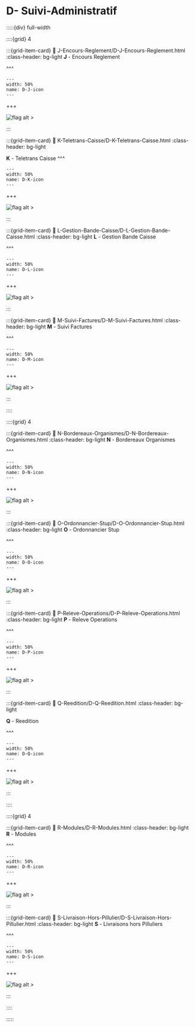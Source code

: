 # D- Suivi-Administratif

:::::{div} full-width

::::{grid} 4

:::{grid-item-card}
:link: J-Encours-Reglement/D-J-Encours-Reglement.html
:class-header: bg-light
**J** - Encours Reglement

^^^


```{figure} Docs/D-J.png
---
width: 50%
name: D-J-icon
---

```

+++

![flag alt >](../../_static/Svg_icons/Under_construction.svg)



:::

:::{grid-item-card} 
:link: K-Teletrans-Caisse/D-K-Teletrans-Caisse.html
:class-header: bg-light

**K** - Teletrans Caisse
^^^


```{figure} Docs/D-K.png
---
width: 50%
name: D-K-icon
---

```

+++

![flag alt >](../../_static/Svg_icons/Under_construction.svg)


:::

:::{grid-item-card}
:link: L-Gestion-Bande-Caisse/D-L-Gestion-Bande-Caisse.html
:class-header: bg-light
**L** - Gestion Bande Caisse

^^^


```{figure} Docs/D-L.png
---
width: 50%
name: D-L-icon
---

```

+++

![flag alt >](../../_static/Svg_icons/Under_construction.svg)



:::

:::{grid-item-card}
:link: M-Suivi-Factures/D-M-Suivi-Factures.html
:class-header: bg-light
**M** - Suivi Factures


^^^


```{figure} Docs/D-M.png
---
width: 50%
name: D-M-icon
---

```

+++

![flag alt >](../../_static/Svg_icons/Under_construction.svg)



:::

::::

::::{grid} 4

:::{grid-item-card}
:link: N-Bordereaux-Organismes/D-N-Bordereaux-Organismes.html
:class-header: bg-light
**N** - Bordereaux Organismes

^^^


```{figure} Docs/D-N.png
---
width: 50%
name: D-N-icon
---

```

+++

![flag alt >](../../_static/Svg_icons/Under_construction.svg)



:::

:::{grid-item-card} 
:link: O-Ordonnancier-Stup/D-O-Ordonnancier-Stup.html
:class-header: bg-light
**O** - Ordonnancier Stup

^^^


```{figure} Docs/D-O.png
---
width: 50%
name: D-O-icon
---

```

+++

![flag alt >](../../_static/Svg_icons/Under_construction.svg)



:::

:::{grid-item-card}
:link: P-Releve-Operations/D-P-Releve-Operations.html
:class-header: bg-light
**P** - Releve Operations

^^^


```{figure} Docs/D-P.png
---
width: 50%
name: D-P-icon
---

```

+++

![flag alt >](../../_static/Svg_icons/Under_construction.svg)



:::

:::{grid-item-card}
:link: Q-Reedition/D-Q-Reedition.html
:class-header: bg-light

**Q** - Reedition


^^^


```{figure} Docs/D-Q.png
---
width: 50%
name: D-Q-icon
---

```

+++

![flag alt >](../../_static/Svg_icons/Under_construction.svg)



:::

::::

::::{grid} 4

:::{grid-item-card}
:link: R-Modules/D-R-Modules.html
:class-header: bg-light
**R** - Modules

^^^


```{figure} Docs/D-R.png
---
width: 50%
name: D-R-icon
---

```

+++

![flag alt >](../../_static/Svg_icons/Under_construction.svg)



:::

:::{grid-item-card} 
:link: S-Livraison-Hors-Pillulier/D-S-Livraison-Hors-Pillulier.html
:class-header: bg-light
**S** - Livraisons hors Pilluliers

^^^


```{figure} Docs/D-S.png
---
width: 50%
name: D-S-icon
---

```

+++

![flag alt >](../../_static/Svg_icons/Under_construction.svg)



:::

::::


:::::